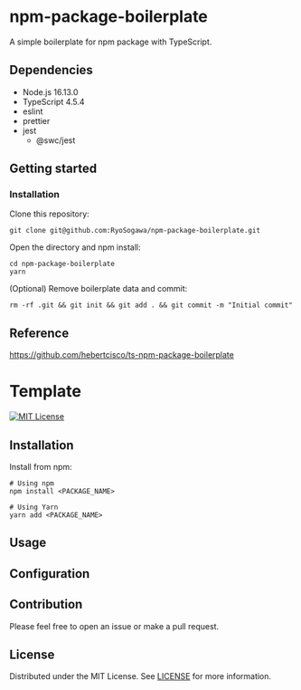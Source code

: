 # npm-package-boilerplate

A simple boilerplate for npm package with TypeScript.

## Dependencies
- Node.js 16.13.0
- TypeScript 4.5.4
- eslint
- prettier
- jest
  - @swc/jest


## Getting started
### Installation
Clone this repository:
```
git clone git@github.com:RyoSogawa/npm-package-boilerplate.git
``` 

Open the directory and npm install:
```
cd npm-package-boilerplate
yarn
```

(Optional) Remove boilerplate data and commit:
```
rm -rf .git && git init && git add . && git commit -m "Initial commit"
```

## Reference 
https://github.com/hebertcisco/ts-npm-package-boilerplate


# Template
<!--[![npm version](https://badge.fury.io/js/<PACKAGE_NAME>.svg)](http://badge.fury.io/js/<PACKAGE_NAME>)-->
[![MIT License](http://img.shields.io/badge/license-MIT-blue.svg?style=flat)](LICENSE)

## Installation
Install from npm:
```
# Using npm
npm install <PACKAGE_NAME>

# Using Yarn
yarn add <PACKAGE_NAME>
```


## Usage

## Configuration

## Contribution
Please feel free to open an issue or make a pull request.

## License
Distributed under the MIT License. See [LICENSE](./LICENSE) for more information.
